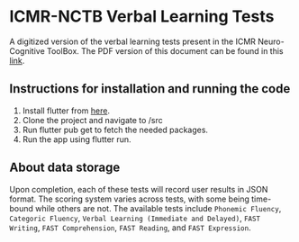 # ICMR-NCTB Verbal Learning Tests

A digitized version of the verbal learning tests present in the ICMR Neuro-Cognitive ToolBox. The PDF version of this document can be found in this [link](http://brandp.in/icmr/downloads/english.pdf).

## Instructions for installation and running the code 

1. Install flutter from [here](https://docs.flutter.dev/get-started/install).
2. Clone the project and navigate to /src
3. Run flutter pub get to fetch the needed packages.
4. Run the app using flutter run.

## About data storage

Upon completion, each of these tests will record user results in JSON format. The scoring system varies across tests, with some being time-bound while others are not. The available tests include `Phonemic Fluency`, `Categoric Fluency`, `Verbal Learning (Immediate and Delayed)`, `FAST Writing`, `FAST Comprehension`, `FAST Reading`, and `FAST Expression`.
